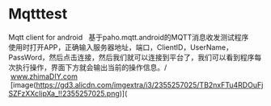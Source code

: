 # Mqtttest
Mqtt client for android   
基于paho.mqtt.android的MQTT消息收发测试程序<br>
使用时打开APP，正确输入服务器地址，端口，ClientID，UserName，PassWord，然后点击连接，然后我们就可以连接到平台了，我们可以看到程序每次执行操作，界面下方就会输出当前的操作信息。/<br>
  www.zhimaDIY.com
  [image(https://gd3.alicdn.com/imgextra/i3/2355257025/TB2nxFTu4RDOuFjSZFzXXcIipXa_!!2355257025.png)](
